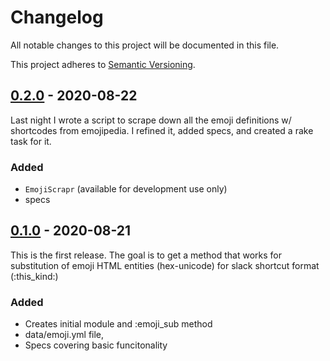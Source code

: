 # Changelog

All notable changes to this project will be documented in this file.

This project adheres to [Semantic Versioning](https://semver.org/spec/v2.0.0.html).

## [0.2.0] - 2020-08-22

Last night I wrote a script to scrape down all the emoji definitions w/ shortcodes from emojipedia. I refined it, added specs, and created a rake task for it.

### Added

- `EmojiScrapr` (available for development use only)
- specs

## [0.1.0] - 2020-08-21

This is the first release. The goal is to get a method that works for substitution of
emoji HTML entities (hex-unicode) for slack shortcut format (:this_kind:)

### Added

- Creates initial module and :emoji_sub method
- data/emoji.yml file, 
- Specs covering basic funcitonality

[0.2.0]: https://github.com/armahillo/emoji_sub/compare/v0.1.0...v0.2.0
[0.1.0]: https://github.com/armahillo/emoji_sub/releases/tag/v0.1.0